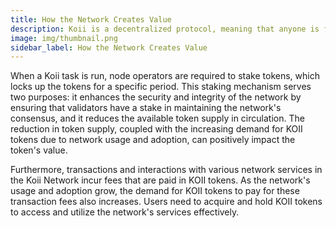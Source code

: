 ```yaml
---
title: How the Network Creates Value
description: Koii is a decentralized protocol, meaning that anyone is free to fork the code and build their own version for a specific purpose.
image: img/thumbnail.png
sidebar_label: How the Network Creates Value
---
```

When a Koii task is run, node operators are required to stake tokens, which locks up the tokens for a specific period. This staking mechanism serves two purposes: it enhances the security and integrity of the network by ensuring that validators have a stake in maintaining the network's consensus, and it reduces the available token supply in circulation. The reduction in token supply, coupled with the increasing demand for KOII tokens due to network usage and adoption, can positively impact the token's value.

Furthermore, transactions and interactions with various network services in the Koii Network incur fees that are paid in KOII tokens. As the network's usage and adoption grow, the demand for KOII tokens to pay for these transaction fees also increases. Users need to acquire and hold KOII tokens to access and utilize the network's services effectively. 
